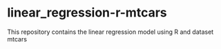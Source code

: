 # linear_regression-r-mtcars
This repository contains the linear regression model using R and dataset mtcars
